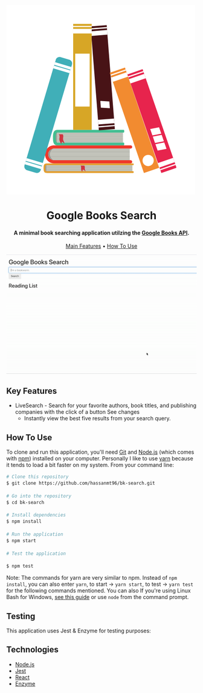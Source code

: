 <img align="center" src="public/google-books.png" alt="Google  Books">
<h1 align="center">
Google Books Search
</h1>

<h4 align="center">A minimal book searching application utilzing the <a href="https://developers.google.com/books" target="_blank">Google Books API</a>.</h4>

<p align="center">
  <a href="#key-features">Main Features</a> •
  <a href="#how-to-use">How To Use</a> 
</p>

![screenshot](public/book-search.gif)

## Key Features

- LiveSearch - Search for your favorite authors, book titles, and publishing companies with the click of a button See changes
  - Instantly view the best five results from your search query.

## How To Use

To clone and run this application, you'll need [Git](https://git-scm.com) and [Node.js](https://nodejs.org/en/download/) (which comes with [npm](http://npmjs.com)) installed on your computer. Personally I like to use [yarn](https://yarnpkg.com/) because it tends to load a bit faster on my system. From your command line:

```bash
# Clone this repository
$ git clone https://github.com/hassanmt96/bk-search.git

# Go into the repository
$ cd bk-search

# Install dependencies
$ npm install

# Run the application
$ npm start

# Test the application

$ npm test


```

Note: The commands for yarn are very similar to npm. Instead of `npm install`, you can also enter `yarn`, to start -> `yarn start`, to test -> `yarn test` for the following commands mentioned. You can also If you're using Linux Bash for Windows, [see this guide](https://www.howtogeek.com/261575/how-to-run-graphical-linux-desktop-applications-from-windows-10s-bash-shell/) or use `node` from the command prompt.

## Testing

This application uses Jest & Enzyme for testing purposes:

## Technologies

- [Node.js](https://nodejs.org/)
- [Jest](https://jestjs.io/)
- [React](https://reactjs.org/)
- [Enzyme](https://enzymejs.github.io/enzyme/)
